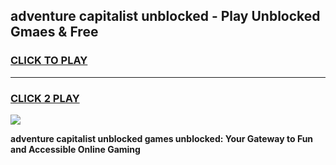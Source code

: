 
## adventure capitalist unblocked - Play Unblocked Gmaes & Free
<h3>
<a href="https://news.freeplayer.one?title=adventure_capitalist_unblocked&ref=16F">CLICK TO PLAY</a></h3>
<hr>

<h3>
<a href="https://news.freeplayer.one?title=adventure_capitalist_unblocked&ref=16F">CLICK 2 PLAY</a>
  
</h3>

<a href="https://news.freeplayer.one?title=adventure_capitalist_unblocked&ref=16F/"><img src="https://clearcache.store/games.png"></a>


**adventure capitalist unblocked games unblocked: Your Gateway to Fun and Accessible Online Gaming**
